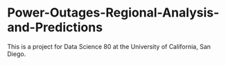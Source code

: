 # Power-Outages-Regional-Analysis-and-Predictions
This is a project for Data Science 80 at the University of California, San Diego. 
